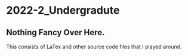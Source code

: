 # 2022-2_Undergradute
## Nothing Fancy Over Here. 
This consists of LaTex and other source code files that I played around.
